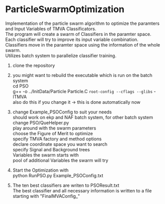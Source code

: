 # ParticleSwarmOptimization

Implementation of the particle swarm algorithm to optimize the paramters and Input Variables of TMVA Classificators.  
The program will create a swarm of Classifiers in the paramter space.  
Each classifier will try to improve its input variable combination.  
Classifiers move in the paramter space using the information of the whole swarm.  
Utilizes batch system to parallelize classifier training.  


1) clone the repository  

2) you might want to rebuild the executable which is run on the batch system  
   cd PSO  
   g++ -o ../InitData/Particle Particle.C `root-config --cflags --glibs` -lTMVA  
   also do this if you change it
   -> this is done automatically now


2) change Example_PSOConfig to suit your needs  
     should work on ekp and NAF batch system, for other batch system change PSO/QueHelper.py  
     play around with the swarm parameters  
     choose the Figure of Merit to optimize  
     specify TMVA factory and method options  
     declare coordinate space you want to search  
     specify Signal and Background trees   
     Variables the swarm starts with   
     pool of additional Variables the swarm will try  
    
3) Start the Optimization with  
    python RunPSO.py Example_PSOConfig.txt  
    
4) The ten best classifiers are writen to PSOResult.txt  
   The best classifier and all necessary information is written to a file starting with "FinalMVAConfig_"  
   
   
